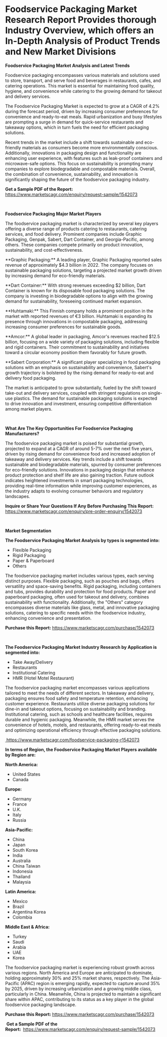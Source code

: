 <p><h1>Foodservice Packaging Market Research Report Provides thorough Industry Overview, which offers an In-Depth Analysis of Product Trends and New Market Divisions</h1></p><p><strong>Foodservice Packaging Market Analysis and Latest Trends</strong></p>
<p><p>Foodservice packaging encompasses various materials and solutions used to store, transport, and serve food and beverages in restaurants, cafes, and catering operations. This market is essential for maintaining food quality, hygiene, and convenience while catering to the growing demand for takeout and delivery services. </p><p>The Foodservice Packaging Market is expected to grow at a CAGR of 4.2% during the forecast period, driven by increasing consumer preferences for convenience and ready-to-eat meals. Rapid urbanization and busy lifestyles are prompting a surge in demand for quick-service restaurants and takeaway options, which in turn fuels the need for efficient packaging solutions.</p><p>Recent trends in the market include a shift towards sustainable and eco-friendly materials as consumers become more environmentally conscious. Additionally, innovations in packaging design and functionality are enhancing user experience, with features such as leak-proof containers and microwave-safe options. This focus on sustainability is prompting many companies to explore biodegradable and compostable materials. Overall, the combination of convenience, sustainability, and innovation is significantly shaping the future of the foodservice packaging industry.</p></p>
<p><strong>Get a Sample PDF of the Report:&nbsp;</strong> <a href="https://www.marketscagr.com/enquiry/request-sample/1542073?utm_campaign=3561&utm_medium=2&utm_source=Github&utm_content=ia&utm_term=19042025&utm_id=foodservice-packaging">https://www.marketscagr.com/enquiry/request-sample/1542073</a></p>
<p>&nbsp;</p>
<p><strong>Foodservice Packaging Major Market Players</strong></p>
<p><p>The foodservice packaging market is characterized by several key players offering a diverse range of products catering to restaurants, catering services, and food delivery. Prominent companies include Graphic Packaging, Genpak, Sabert, Dart Container, and Georgia-Pacific, among others. These companies compete primarily on product innovation, sustainability, and cost-effectiveness.</p><p>**Graphic Packaging:** A leading player, Graphic Packaging reported sales revenue of approximately $4.3 billion in 2022. The company focuses on sustainable packaging solutions, targeting a projected market growth driven by increasing demand for eco-friendly materials.</p><p>**Dart Container:** With strong revenues exceeding $2 billion, Dart Container is known for its disposable food packaging solutions. The company is investing in biodegradable options to align with the growing demand for sustainability, foreseeing continued market expansion.</p><p>**Huhtamaki:** This Finnish company holds a prominent position in the market with reported revenues of €3 billion. Huhtamaki is expanding its presence through innovations in compostable packaging, addressing increasing consumer preferences for sustainable goods.</p><p>**Amcor:** A global leader in packaging, Amcor's revenues reached $12.5 billion, focusing on a wide variety of packaging solutions, including flexible and rigid containers. Their commitment to sustainability and initiatives toward a circular economy position them favorably for future growth.</p><p>**Sabert Corporation:** A significant player specializing in food packaging solutions with an emphasis on sustainability and convenience, Sabert's growth trajectory is bolstered by the rising demand for ready-to-eat and delivery food packaging.</p><p>The market is anticipated to grow substantially, fueled by the shift toward take-out and delivery services, coupled with stringent regulations on single-use plastics. The demand for sustainable packaging solutions is expected to drive innovation and investment, ensuring competitive differentiation among market players.</p></p>
<p>&nbsp;</p>
<p><strong>What Are The Key Opportunities For Foodservice Packaging Manufacturers?</strong></p>
<p><p>The foodservice packaging market is poised for substantial growth, projected to expand at a CAGR of around 5-7% over the next five years, driven by rising demand for convenience food and increased adoption of takeaway and delivery services. Key trends include a shift towards sustainable and biodegradable materials, spurred by consumer preferences for eco-friendly solutions. Innovations in packaging design that enhance product protection and shelf life are also gaining traction. Future outlook indicates heightened investments in smart packaging technologies, providing real-time information while improving customer experiences, as the industry adapts to evolving consumer behaviors and regulatory landscapes.</p></p>
<p><strong>Inquire or Share Your Questions If Any Before Purchasing This Report:</strong> <a href="https://www.marketscagr.com/enquiry/pre-order-enquiry/1542073?utm_campaign=3561&utm_medium=2&utm_source=Github&utm_content=ia&utm_term=19042025&utm_id=foodservice-packaging">https://www.marketscagr.com/enquiry/pre-order-enquiry/1542073</a></p>
<p>&nbsp;</p>
<p><strong>Market Segmentation</strong></p>
<p><strong>The Foodservice Packaging Market Analysis by types is segmented into:</strong></p>
<p><ul><li>Flexible Packaging</li><li>Rigid Packaging</li><li>Paper & Paperboard</li><li>Others</li></ul></p>
<p><p>The foodservice packaging market includes various types, each serving distinct purposes. Flexible packaging, such as pouches and bags, offers versatility and space-saving benefits. Rigid packaging, including containers and tubs, provides durability and protection for food products. Paper and paperboard packaging, often used for takeout and delivery, combines sustainability with functionality. Additionally, the "Others" category encompasses diverse materials like glass, metal, and innovative packaging solutions, catering to specific needs within the foodservice industry, enhancing convenience and presentation.</p></p>
<p><strong>Purchase this Report:&nbsp;</strong><a href="https://www.marketscagr.com/purchase/1542073?utm_campaign=3561&utm_medium=2&utm_source=Github&utm_content=ia&utm_term=19042025&utm_id=foodservice-packaging">https://www.marketscagr.com/purchase/1542073</a></p>
<p>&nbsp;</p>
<p><strong>The Foodservice Packaging Market Industry Research by Application is segmented into:</strong></p>
<p><ul><li>Take Away/Delivery</li><li>Restaurants</li><li>Institutional Catering</li><li>HMR (Hotel Motel Restaurant)</li></ul></p>
<p><p>The foodservice packaging market encompasses various applications tailored to meet the needs of different sectors. In takeaway and delivery, packaging ensures food safety and temperature retention, enhancing customer experience. Restaurants utilize diverse packaging solutions for dine-in and takeout options, focusing on sustainability and branding. Institutional catering, such as schools and healthcare facilities, requires durable and hygienic packaging. Meanwhile, the HMR market serves the convenience of hotels, motels, and restaurants, offering ready-to-eat meals and optimizing operational efficiency through effective packaging solutions.</p></p>
<p><a href="https://www.marketscagr.com/foodservice-packaging-r1542073?utm_campaign=3561&utm_medium=2&utm_source=Github&utm_content=ia&utm_term=19042025&utm_id=foodservice-packaging">&nbsp;https://www.marketscagr.com/foodservice-packaging-r1542073</a></p>
<p><strong>In terms of Region, the Foodservice Packaging Market Players available by Region are:</strong></p>
<p>
    <p> <strong> North America: </strong>
        <ul>
            <li>United States</li>
            <li>Canada</li>
        </ul>
        </p> 
    <p> <strong> Europe: </strong>
        <ul>
            <li>Germany</li>
            <li>France</li>
            <li>U.K.</li>
            <li>Italy</li>
            <li>Russia</li>
        </ul>
        </p> 
    <p> <strong> Asia-Pacific: </strong>
        <ul>
            <li>China</li>
            <li>Japan</li>
            <li>South Korea</li>
            <li>India</li>
            <li>Australia</li>
            <li>China Taiwan</li>
            <li>Indonesia</li>
            <li>Thailand</li>
            <li>Malaysia</li>
        </ul>
        </p> 
    <p> <strong> Latin America: </strong>
        <ul>
            <li>Mexico</li>
            <li>Brazil</li>
            <li>Argentina Korea</li>
            <li>Colombia</li>
        </ul>
        </p> 
    <p> <strong> Middle East & Africa: </strong>
        <ul>
            <li>Turkey</li>
            <li>Saudi</li>
            <li>Arabia</li>
            <li>UAE</li>
            <li>Korea</li>
        </ul>
    </p>
    </p>
<p><p>The foodservice packaging market is experiencing robust growth across various regions. North America and Europe are anticipated to dominate, holding approximately 30% and 25% market shares, respectively. The Asia-Pacific (APAC) region is emerging rapidly, expected to capture around 35% by 2025, driven by increasing urbanization and a growing middle class, particularly in China. Meanwhile, China is projected to maintain a significant share within APAC, contributing to its status as a key player in the global foodservice packaging landscape.</p></p>
<p><strong>Purchase this Report: </strong><a href="https://www.marketscagr.com/purchase/1542073?utm_campaign=3561&utm_medium=2&utm_source=Github&utm_content=ia&utm_term=19042025&utm_id=foodservice-packaging">https://www.marketscagr.com/purchase/1542073</a></p>
<p>&nbsp;<strong>Get a Sample PDF of the Report:&nbsp;&nbsp;</strong><a href="https://www.marketscagr.com/enquiry/request-sample/1542073?utm_campaign=3561&utm_medium=2&utm_source=Github&utm_content=ia&utm_term=19042025&utm_id=foodservice-packaging">https://www.marketscagr.com/enquiry/request-sample/1542073</a></p>
<p><strong></strong></p>
<p><p></p><p></p><p></p></p>